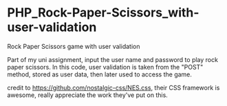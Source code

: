 # PHP_Rock-Paper-Scissors_with-user-validation
Rock Paper Scissors game with user validation


Part of my uni assignment, input the user name and password to play rock paper scissors.
In this code, user validation is taken from the "POST" method, stored as user data, then later used to access the game.

credit to https://github.com/nostalgic-css/NES.css, their CSS framework is awesome, really appreciate the work they've put on this.
